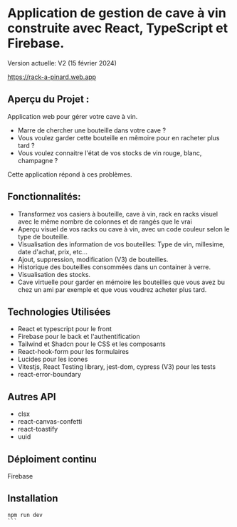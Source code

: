 # Application de gestion de cave à vin construite avec React, TypeScript et Firebase.

Version actuelle: V2 (15 février 2024)

https://rack-a-pinard.web.app

## Aperçu du Projet :
Application web pour gérer votre cave à vin. 

- Marre de chercher une bouteille dans votre cave ?
- Vous voulez garder cette bouteille en mêmoire pour en racheter plus tard ?
- Vous voulez connaitre l'état de vos stocks de vin rouge, blanc, champagne ?

Cette application répond à ces problèmes.

## Fonctionnalités:
- Transformez vos casiers à bouteille, cave à vin, rack en racks visuel avec le même nombre de colonnes et de rangés que le vrai
- Aperçu visuel de vos racks ou cave à vin, avec un code couleur selon le type de bouteille.
- Visualisation des information de vos bouteilles: Type de vin, millesime, date d'achat, prix, etc...
- Ajout, suppression, modification (V3) de bouteilles.
- Historique des bouteilles consommées dans un container à verre.
- Visualisation des stocks.
- Cave virtuelle pour garder en mémoire les bouteilles que vous avez bu chez un ami par exemple et que vous voudrez acheter plus tard.

## Technologies Utilisées 
- React et typescript pour le front
- Firebase pour le back et l'authentification
- Tailwind et Shadcn pour le CSS et les composants
- React-hook-form pour les formulaires
- Lucides pour les icones
- Vitestjs, React Testing library, jest-dom, cypress (V3) pour les tests
- react-error-boundary

## Autres API
- clsx
- react-canvas-confetti
- react-toastify
- uuid


## Déploiment continu
Firebase

## Installation
````
npm run dev
```
